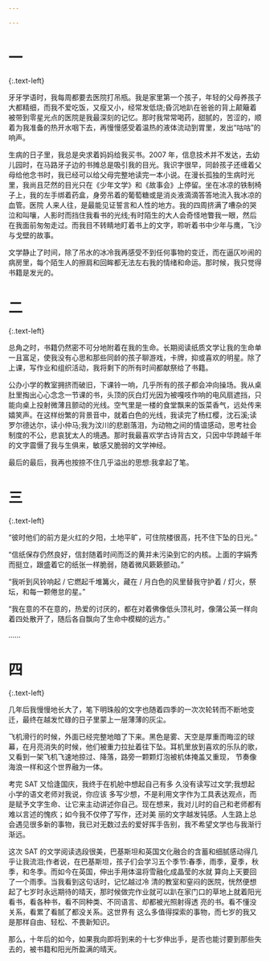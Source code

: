 ```yaml
---

---
```


# **一**
{:.text-left}

牙牙学语时，我每周都要去医院打吊瓶。我是家里第一个孩子，年轻的父母养孩子大都精细，而我不爱吃饭，又瘦又小，经常发低烧;昏沉地趴在爸爸的背上颠簸着被带到零星光点的医院是我最深刻的记忆。那时我常常喝药，甜腻的，苦涩的，顺着为我准备的热开水咽下去，再慢慢感受着温热的液体流动到胃里，发出“咕咕”的响声。 

生病的日子里，我总是央求着妈妈给我买书。2007 年，信息技术并不发达，去幼 儿园时，在马路牙子边的书摊总是吸引我的目光。我识字很早，同龄孩子还缠着父母给他念书时，我已经可以给父母完整地读完一本小说。在漫长孤独的生病时光里，我尚且茫然的目光只在《少年文学》和《故事会》上停留。坐在冰凉的铁制椅子上，我的左手绑着药盒，身旁吊着的葡萄糖或是消炎液滴滴答答地流入我冰凉的血管。医院 人来人往，是最能见证誓言和人性的地方。我的四周挤满了嘈杂的哭泣和叫嚷，人影时而挡住我看书的光线;有时陌生的大人会奇怪地瞥我一眼，然后在我面前匆匆走过。而我目不转睛地盯着书上的文字，聆听着书中少年与鹰，飞沙与戈壁的故事。 

文学静止了时间，除了吊水的冰冷我再感受不到任何事物的变迁，而在逼仄吵闹的病房里，每个陌生人的擦肩和回眸都无法左右我的情绪和命运。那时候，我只觉得书籍是发光的。

# **二**
{:.text-left}

总角之时，书籍仍然密不可分地附着在我的生命。长期阅读纸质文学让我的生命单一且富足，使我没有心思和那些同龄的孩子聊游戏，卡牌，抑或喜欢的明星。除了上课，写作业和组织活动，我将剩下的所有时间都献祭给了书籍。

公办小学的教室拥挤而破旧，下课铃一响，几乎所有的孩子都会冲向操场。我从桌肚里掏出心心念念一节课的书，头顶的灰白灯光因为被嘎吱作响的电风扇遮挡，只能向桌上投射微薄且颤动的光线。空气里是一楼的食堂飘来的饭菜香气，远处传来嬉笑声。在这样纷繁的背景音中，就着白色的光线，我读完了杨红樱，沈石溪;读罗尔德达尔，读小仲马;我为汶川的悲剧落泪，为动物之间的情谊感动，思考社会制度的不公，悲哀犹太人的境遇。那时我最喜欢学古诗背古文，只因中华跨越千年的文字震慑了我与生俱来，敏感又脆弱的文学神经。 

最后的最后，我再也按捺不住几乎溢出的思想:我拿起了笔。

# **三**
{:.text-left}

“彼时他们的前方是火红的夕阳，土地平旷，可住院楼很高，托不住下坠的日光。” 

“信纸保存仍然良好，信封随着时间而泛的黄并未污染到它的内核。上面的字娟秀而挺立，跟盛着它的纸张一样脆弱，随着微风簌簌颤动。” 

“我听到风铃响起 / 它燃起千堆篝火，藏在 / 月白色的风里替我守护着 / 灯火，祭坛，和每一颗倦怠的星。” 

“我在意的不在意的，热爱的讨厌的，都在对着佛像低头顶礼时，像蒲公英一样向着四处散开了，随后各自飘向了生命中模糊的远方。” 

...... 

# **四**
{:.text-left}

几年后我慢慢地长大了，笔下明珠般的文字也随着四季的一次次轮转而不断地变迁，最终在越发忙碌的日子里蒙上一层薄薄的灰尘。 

飞机滑行的时候，外面已经完整地暗了下来。黑色是雾、天空是厚重而晦涩的球幕，在月亮消失的时候，他们被重力拉扯着往下坠。耳机里放到喜欢的乐队的歌，又看到一架飞机飞速地掠过、降落，路旁一颗颗灯泡被机体掩盖又重现， 节奏像海浪一样和这个世界融为一体。 

考完 SAT 又恰逢国庆，我终于在机舱中想起自己有多 久没有读写过文学;我想起小学的语文老师对我说，你应该 多写少想，不是利用文字作为工具表达观点，而是赋予文字生命、让它来主动讲述你自己。现在想来，我对儿时的自己和老师都有难以言述的愧疚；如今我不仅停了写作，还对美 丽的文字越发钝感。人生路上总会遇见很多新的事物，我已对无数过去的爱好挥手告别，我不希望文学也与我渐行渐远。 

这次 SAT 的文学阅读选段很美，巴基斯坦和英国文化融合的含蓄和细腻感动得几乎让我流泪;作者说，在巴基斯坦，孩子们会学习五个季节:春季，雨季，夏季，秋季，和冬季。而如今在英国，伸出手用体温将雪融化成晶莹的水就 算向上天要回了一个雨季。当我看到这句话时，记忆越过冷 清的教室和窒闷的医院，恍然便想起了七岁时永远期待的晴天，那时候做完作业就可以趴在家门口的草地上就着阳光看书，看各种书，看不同种类、不同语言、却都被光照射得透 亮的书。看不懂没关系，看累了看腻了都没关系。这世界有 这么多值得探索的事物，而七岁的我又是那样自由、轻松、不畏新知识。 

那么，十年后的如今，如果我向即将到来的十七岁伸出手，是否也能讨要到那些失去的，被书籍和阳光所盈满的晴天。

